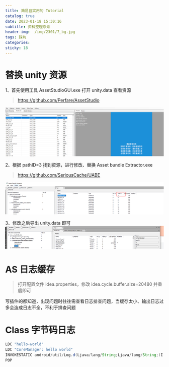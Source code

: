 ```yaml
---
title: 简易且实用的 Tutorial
catalog: true
date: 2023-01-18 15:30:16
subtitle: 资料整理杂烩
header-img:  /img/2301/7_bg.jpg
tags: 踩坑
categories:
sticky: 18
---
```



# 替换 unity 资源

1、首先使用工具 AssetStudioGUI.exe 打开 unity.data 查看资源
> https://github.com/Perfare/AssetStudio

![Gradle 了解](../../img/2301/tutorial/1-img.png)

2、根据 pathID=3 找到资源，进行修改、替换 Asset bundle Extractor.exe
> https://github.com/SeriousCache/UABE

![Gradle 了解](../../img/2301/tutorial/2-img.png)


3、修改之后导出 unity.data 即可
![Gradle 了解](../../img/2301/tutorial/3-img.png)

# AS 日志缓存

> 打开配置文件 idea.properties，修改 idea.cycle.buffer.size=20480 并重启即可

写插件的都知道，出现问题时往往需查看日志排查问题，当缓存太小、输出日志过多会造成日志不全，不利于排查问题

# Class 字节码日志

```java
LDC "hello-world"
LDC "CoreManager: hello world"
INVOKESTATIC android/util/Log.d(Ljava/lang/String;Ljava/lang/String;)I
POP
```
